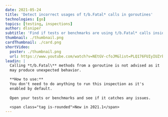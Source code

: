 ```yaml
---
date: 2021-05-24
title: 'Detect incorrect usages of t/b.Fatal* calls in goroutines'
technologies: [go]
topics: [testing, inspections]
author: dlsniper
subtitle: 'Find if tests or benchmarks are using t/b.Fatal* calls inside goroutines incorrectly'
thumbnail: ./thumbnail.png
cardThumbnail: ./card.png
shortVideo:
  poster: ./thumbnail.png
  url: https://www.youtube.com/watch?v=NEtGV-cfoJM&list=PLQ176FUIyIUZrbrlz4AY1V8VzBJKZyVlW&index=33
leadin: |
  Calling *t/b.Fatal\** methods from a goroutine is not advised as it
  may produce unexpected behavior.

  **How to use:**
  You don't need to do anything to run this inspection as it's
  enabled by default.
  
  Open your tests or benchmarks and see if it catches any issues.

  <span class="tag is-rounded">New in 2021.1</span>
---
```

